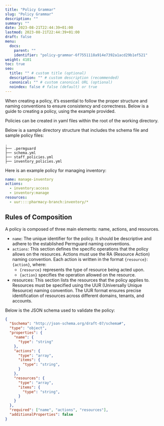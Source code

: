 ```yaml
---
title: "Policy Grammar"
slug: "Policy Grammar"
description: ""
summary: ""
date: 2023-08-21T22:44:39+01:00
lastmod: 2023-08-21T22:44:39+01:00
draft: false
menu:
  docs:
    parent: ""
    identifier: "policy-grammar-6f7551118a914e7392a1acd29b1ef521"
weight: 4101
toc: true
seo:
  title: "" # custom title (optional)
  description: "" # custom description (recommended)
  canonical: "" # custom canonical URL (optional)
  noindex: false # false (default) or true
---
```


When creating a policy, it’s essential to follow the proper structure and naming conventions to ensure consistency and correctness. Below is a guide to creating a policy, using the example provided.

Policies can be created in yaml files within the root of the working directory.

Below is a sample directory structure that includes the schema file and sample policy files:

```plaintext
.
├── .permguard
├── schema.yml
├── staff_policies.yml
├── inventory_policies.yml
```

Here is an example policy for managing inventory:

```yaml
name: manage-inventory
actions:
  - inventory:access
  - inventory:manage
resources:
  - uur::::pharmacy-branch:inventory/*
```

## Rules of Composition

A policy is composed of three main elements: name, actions, and resources.

- `name`: The unique identifier for the policy. It should be descriptive and adhere to the established Permguard naming conventions.
- `actions`: This section defines the specific operations that the policy allows on the resources. Actions must use the RA (Resource Action) naming convention. Each action is written in the format `{resource}`:``{action}``, where:
  - `{resource}` represents the type of resource being acted upon.
  - ``{action}`` specifies the operation allowed on the resource.
- resources: This section lists the resources that the policy applies to. Resources must be specified using the UUR (Universally Unique Resource) naming convention. The UUR format ensures precise identification of resources across different domains, tenants, and accounts.

Below is the JSON schema used to validate the policy:

```json
{
  "$schema": "http://json-schema.org/draft-07/schema#",
  "type": "object",
  "properties": {
    "name": {
      "type": "string"
    },
    "actions": {
      "type": "array",
      "items": {
        "type": "string",
      }
    },
    "resources": {
      "type": "array",
      "items": {
        "type": "string",
      }
    }
  },
  "required": ["name", "actions", "resources"],
  "additionalProperties": false
}
```
